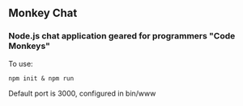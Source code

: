 ## Monkey Chat
### Node.js chat application geared for programmers "Code Monkeys"

To use:
```
npm init & npm run
```

Default port is 3000, configured in bin/www